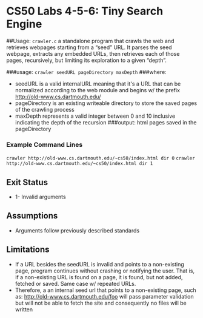 # CS50 Labs 4-5-6: Tiny Search Engine


##Usage:
`crawler.c` a standalone program that crawls the web and retrieves webpages
 starting from a “seed” URL. It parses the seed webpage, extracts any
 embedded URLs, then retrieves each of those pages, recursively,
 but limiting its exploration to a given “depth”.

###usage: `crawler seedURL pageDirectory maxDepth`
###where:
  * seedURL is a valid internalURL meaning that it's a URL that can be
    normalized according to the web module and begins w/ the prefix
    http://old-www.cs.dartmouth.edu/
  * pageDirectory is an existing writeable directory to store the saved
    pages of the crawling process
  * maxDepth represents a valid integer between 0 and 10 inclusive indicating
    the depth of the recursion
###output:
  html pages saved in the pageDirectory

### Example Command Lines
  `crawler http://old-www.cs.dartmouth.edu/~cs50/index.html dir 0`
  `crawler http://old-www.cs.dartmouth.edu/~cs50/index.html dir 1`

## Exit Status
* 1- Invalid arguments

## Assumptions
  * Arguments follow previously described standards
  
## Limitations
  * If a URL besides the seedURL is invalid and points to a non-existing page,
    program continues without crashing or notifying the user. That is, if a
    non-existing URL is found on a page, it is found, but not added, fetched
    or saved. Same case w/ repeated URLs.
  * Therefore, a an internal seed url that points to a non-existing page, such 
    as: http://old-www.cs.dartmouth.edu/foo will pass parameter validation 
    but will not be able to fetch the site and consequently no files will be 
    written 
